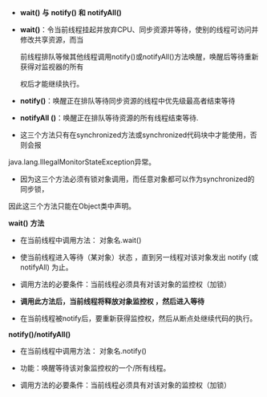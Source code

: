 -  **wait()** **与** **notify()** **和** **notifyAll()**

  - **wait()**：令当前线程挂起并放弃CPU、同步资源并等待，使别的线程可访问并修改共享资源，而当

    前线程排队等候其他线程调用notify()或notifyAll()方法唤醒，唤醒后等待重新获得对监视器的所有

    权后才能继续执行。

  - **notify()**：唤醒正在排队等待同步资源的线程中优先级最高者结束等待

  - **notifyAll ()**：唤醒正在排队等待资源的所有线程结束等待. 

-  这三个方法只有在synchronized方法或synchronized代码块中才能使用，否则会报

  java.lang.IllegalMonitorStateException异常。

-  因为这三个方法必须有锁对象调用，而任意对象都可以作为synchronized的同步锁，

  因此这三个方法只能在Object类中声明。

  

**wait()** **方法**

- 在当前线程中调用方法： 对象名.wait()

- 使当前线程进入等待（某对象）状态 ，直到另一线程对该对象发出 notify (或notifyAll) 为止。

- 调用方法的必要条件：当前线程必须具有对该对象的监控权（加锁）

- **调用此方法后，当前线程将释放对象监控权 ，然后进入等待**

- 在当前线程被notify后，要重新获得监控权，然后从断点处继续代码的执行。

  

**notify()/notifyAll()**

- 在当前线程中调用方法： 对象名.notify()

- 功能：唤醒等待该对象监控权的一个/所有线程。 

- 调用方法的必要条件：当前线程必须具有对该对象的监控权（加锁）